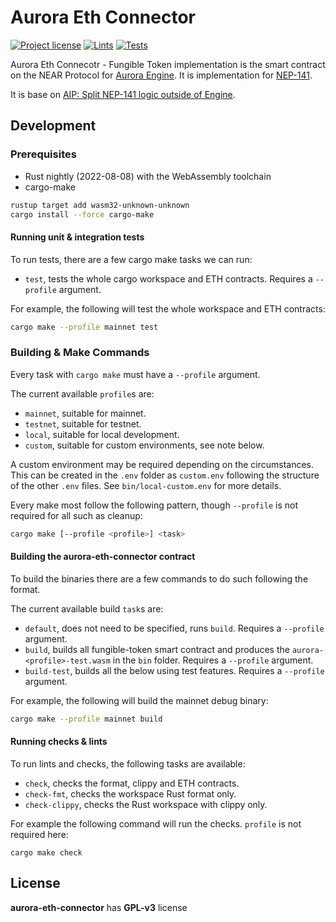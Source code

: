 # Aurora Eth Connector

[![Project license](https://img.shields.io/badge/License-Public%20Domain-blue.svg)](https://creativecommons.org/publicdomain/zero/1.0/)
[![Lints](https://github.com/aurora-is-near/aurora-fungible-token/actions/workflows/lints.yml/badge.svg)](https://github.com/aurora-is-near/aurora-fungible-token/actions/workflows/lints.yml)
[![Tests](https://github.com/aurora-is-near/aurora-fungible-token/actions/workflows/tests.yml/badge.svg)](https://github.com/aurora-is-near/aurora-fungible-token/actions/workflows/tests.yml)

Aurora Eth Connecotr - Fungible Token implementation is the smart contract on the NEAR Protocol for 
[Aurora Engine](https://github.com/aurora-is-near/aurora-engine).
It is implementation for [NEP-141](https://nomicon.io/Standards/Tokens/FungibleToken/Core).

It is base on [AIP:  Split NEP-141 logic outside of Engine](https://github.com/aurora-is-near/AIPs/pull/5).

## Development

### Prerequisites

- Rust nightly (2022-08-08) with the WebAssembly toolchain
- cargo-make

```sh
rustup target add wasm32-unknown-unknown
cargo install --force cargo-make
```

#### Running unit & integration tests

To run tests, there are a few cargo make tasks we can run:
- `test`, tests the whole cargo workspace and ETH contracts. Requires a
  `--profile` argument.

For example, the following will test the whole workspace and ETH contracts:
```sh
cargo make --profile mainnet test 
```

### Building & Make Commands

Every task with `cargo make` must have a `--profile` argument.

The current available `profile`s are:
- `mainnet`, suitable for mainnet.
- `testnet`, suitable for testnet.
- `local`, suitable for local development.
- `custom`, suitable for custom environments, see note below.

A custom environment may be required depending on the circumstances. This can
be created in the `.env` folder as `custom.env` following the structure of the
other `.env` files. See `bin/local-custom.env` for more details.

Every make most follow the following pattern, though `--profile` is not required
for all such as cleanup:
```sh
cargo make [--profile <profile>] <task>
```

#### Building the aurora-eth-connector contract

To build the binaries there are a few commands to do such following the format.

The current available build `task`s are:
- `default`, does not need to be specified, runs `build`. Requires a `--profile`
  argument.
- `build`, builds all fungible-token smart contract and produces the
  `aurora-<profile>-test.wasm` in the `bin` folder.
  Requires a `--profile` argument.
- `build-test`, builds all the below using test features. Requires a `--profile`
  argument.

For example, the following will build the mainnet debug binary:
```sh
cargo make --profile mainnet build
```

#### Running checks & lints

To run lints and checks, the following tasks are available:
- `check`, checks the format, clippy and ETH contracts.
- `check-fmt`, checks the workspace Rust format only.
- `check-clippy`, checks the Rust workspace with clippy only.

For example the following command will run the checks. `profile` is not required
here:
```
cargo make check
```

## License
**aurora-eth-connector** has **GPL-v3** license
